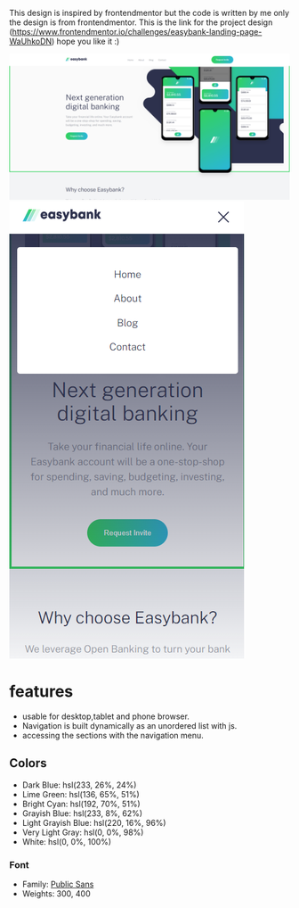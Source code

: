 This design is inspired by frontendmentor but the code is written by me only the design is from frontendmentor.
This is the link for the project design (https://www.frontendmentor.io/challenges/easybank-landing-page-WaUhkoDN)
 hope you like it :)

![easybank](/images/easybank.png "easybank Clone")
![easybank](/images/easybank-mobile.png "easybank Clone")


# features

* usable for desktop,tablet and phone browser.
* Navigation is built dynamically as an unordered list with js.
* accessing the sections with the navigation menu. 



## Colors

- Dark Blue: hsl(233, 26%, 24%)
- Lime Green: hsl(136, 65%, 51%)
- Bright Cyan: hsl(192, 70%, 51%)
- Grayish Blue: hsl(233, 8%, 62%)
- Light Grayish Blue: hsl(220, 16%, 96%)
- Very Light Gray: hsl(0, 0%, 98%)
- White: hsl(0, 0%, 100%)

### Font

- Family: [Public Sans](https://fonts.google.com/specimen/Public+Sans)
- Weights: 300, 400

